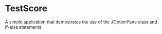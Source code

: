 TestScore
=========

A simple application that demostrates the use of the JOptionPane class and If-else statements

